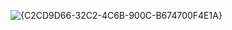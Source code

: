 ![{C2CD9D66-32C2-4C6B-900C-B674700F4E1A}](https://github.com/user-attachments/assets/44f63bb1-79ec-4d6b-851f-0c9ec6bec124)
